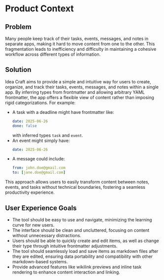 # Product Context

## Problem

Many people keep track of their tasks, events, messages, and notes in separate apps, making it hard to move content from one to the other. This fragmentation leads to inefficiency and difficulty in maintaining a cohesive workflow across different types of information.

## Solution

Idea Craft aims to provide a simple and intuitive way for users to create, organize, and track their tasks, events, messages, and notes within a single app. By inferring types from frontmatter and allowing arbitrary YAML frontmatter, the app offers a flexible view of content rather than imposing rigid categorizations. For example:
- A task with a deadline might have frontmatter like:
  ```yml
  date: 2025-06-26
  done: false
  ```
  with inferred types `task` and `event`.
- An event might simply have:
  ```yml
  date: 2025-06-26
  ```
- A message could include:
  ```yml
  from: john.doe@gmail.com
  to: [jane.doe@gmail.com]
  ```

This approach allows users to easily transform content between notes, events, and tasks without technical boundaries, fostering a seamless productivity experience.

## User Experience Goals

- The tool should be easy to use and navigate, minimizing the learning curve for new users.
- The interface should be clean and uncluttered, focusing on content without unnecessary distractions.
- Users should be able to quickly create and edit items, as well as change their type through intuitive frontmatter adjustments.
- The tool should seamlessly load and save items as markdown files after they are edited, ensuring data portability and compatibility with other markdown-based systems.
- Provide advanced features like wikilink previews and inline task rendering to enhance content interaction and linking.

